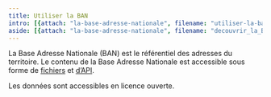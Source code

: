 ```yaml
---
title: Utiliser la BAN
intro: [{attach: "la-base-adresse-nationale", filename: "utiliser-la-ban-intro"}]
aside: [{attach: "la-base-adresse-nationale", filename: "decouvrir_la_BAN--la_base_adresse_nationale"}]
---
```


La Base Adresse Nationale (BAN) est le référentiel des adresses du territoire. 
Le contenu de la Base Adresse Nationale est accessible sous forme de [fichiers](/outils/telechargements) et [d’API](/outils).

Les données sont accessibles en licence ouverte.
